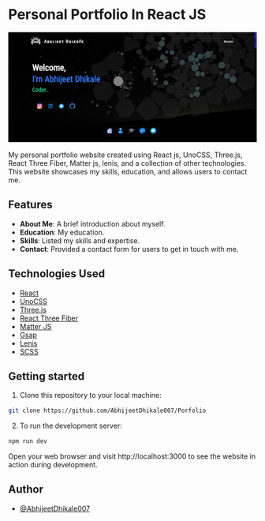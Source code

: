 # Personal Portfolio In React JS

![Portfolio Screenshot](/public/Screenshot.png)

My personal portfolio website created using React js, UnoCSS, Three.js, React Three Fiber, Matter js, lenis, and a collection of other technologies. This website showcases my skills, education, and allows users to contact me.

## Features

-   **About Me**: A brief introduction about myself.
-   **Education**: My education.
-   **Skills**: Listed my skills and expertise.
-   **Contact**: Provided a contact form for users to get in touch with me.

## Technologies Used

-   [React](https://reactjs.dev)
-   [UnoCSS](https://unocss.dev/)
-   [Three.js](https://threejs.org)
-   [React Three Fiber](https://github.com/pmndrs/react-three-fiber)
-   [Matter JS](https://brm.io/matter-js)
-   [Gsap](https://gsap.com)
-   [Lenis](https://lenis.darkroom.engineering)
-   [SCSS](https://sass-lang.com)

## Getting started

1. Clone this repository to your local machine:

```bash
git clone https://github.com/AbhijeetDhikale007/Porfolio
```

2. To run the development server:

```bash
npm run dev
```

Open your web browser and visit http://localhost:3000 to see the website in action during development.

## Author

-   [@AbhijeetDhikale007](https://github.com/AbhijeetDhikale007)
